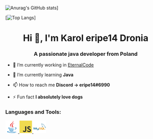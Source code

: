 ![Anurag's GitHub stats](https://github-readme-stats.vercel.app/api?username=eripe14&show_icons=true&theme=dracula)]

[![Top Langs](https://github-readme-stats.vercel.app/api/top-langs/?username=anuraghazra&layout=compact&theme=dracula)]

<h1 align="center">Hi 👋, I'm Karol eripe14 Dronia</h1>
<h3 align="center">A passionate java developer from Poland</h3>

- 🔭 I’m currently working in [EternalCode](https://github.com/EternalCodeTeam/EternalCore)

- 🌱 I’m currently learning **Java**

- 📫 How to reach me **Discord -> eripe14#6990**

- ⚡ Fun fact **I absolutely love dogs**

<h3 align="left">Languages and Tools:</h3>
<p align="left"> <a href="https://www.java.com" target="_blank" rel="noreferrer"> <img src="https://raw.githubusercontent.com/devicons/devicon/master/icons/java/java-original.svg" alt="java" width="40" height="40"/> </a> <a href="https://developer.mozilla.org/en-US/docs/Web/JavaScript" target="_blank" rel="noreferrer"> <img src="https://raw.githubusercontent.com/devicons/devicon/master/icons/javascript/javascript-original.svg" alt="javascript" width="40" height="40"/> </a> <a href="https://www.mysql.com/" target="_blank" rel="noreferrer"> <img src="https://raw.githubusercontent.com/devicons/devicon/master/icons/mysql/mysql-original-wordmark.svg" alt="mysql" width="40" height="40"/> </a> </p>
